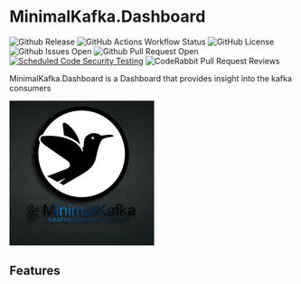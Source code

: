 # MinimalKafka.Dashboard

![Github Release](https://img.shields.io/github/v/release/pmdevers/MinimalKafka.Dashboard) 
![GitHub Actions Workflow Status](https://img.shields.io/github/actions/workflow/status/pmdevers/MinimalKafka.Dashboard/.github%2Fworkflows%2Fbuild-publish.yml) 
![GitHub License](https://img.shields.io/github/license/pmdevers/MinimalKafka.Dashboard) 
![Github Issues Open](https://img.shields.io/github/issues/pmdevers/MinimalKafka.Dashboard) 
![Github Pull Request Open](https://img.shields.io/github/issues-pr/pmdevers/MinimalKafka.Dashboard) 
[![Scheduled Code Security Testing](https://github.com/pmdevers/MinimalKafka.Dashboard/actions/workflows/security-analysis.yml/badge.svg?event=schedule)](https://github.com/pmdevers/MinimalKafka.Dashboard/actions/workflows/security-analysis.yml)
![CodeRabbit Pull Request Reviews](https://img.shields.io/coderabbit/prs/github/pmdevers/MinimalKafka.Dashboard?utm_source=oss&utm_medium=github&utm_campaign=pmdevers%2FMinimalKafka.Dashboard&labelColor=171717&color=FF570A&link=https%3A%2F%2Fcoderabbit.ai&label=CodeRabbit+Reviews)


MinimalKafka.Dashboard is a Dashboard that provides insight into the kafka consumers

![Alt text](/assets/logo_256_background.png "Minimal Kafka logo")

## Features